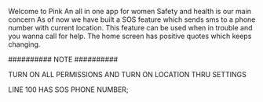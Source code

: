 Welcome to Pink
An all in one app for women
Safety and health is our main concern
As of now we have built a SOS feature which sends sms to a phone number with current location. This feature can be used when in trouble and you wanna call for help.
The home screen has positive quotes which keeps changing.

##########
NOTE
##########

TURN ON ALL PERMISSIONS AND TURN ON LOCATION THRU SETTINGS

LINE 100 HAS SOS PHONE NUMBER;


